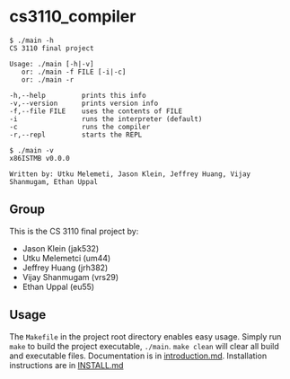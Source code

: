 # cs3110_compiler

```shell
$ ./main -h
CS 3110 final project

Usage: ./main [-h|-v]
   or: ./main -f FILE [-i|-c]
   or: ./main -r

-h,--help         prints this info
-v,--version      prints version info
-f,--file FILE    uses the contents of FILE
-i                runs the interpreter (default)
-c                runs the compiler
-r,--repl         starts the REPL

$ ./main -v
x86ISTMB v0.0.0

Written by: Utku Melemeti, Jason Klein, Jeffrey Huang, Vijay Shanmugam, Ethan Uppal
```

## Group

This is the CS 3110 final project by:

- Jason Klein (jak532)
- Utku Melemetci (um44)
- Jeffrey Huang (jrh382)
- Vijay Shanmugam (vrs29)
- Ethan Uppal (eu55)

## Usage

The `Makefile` in the project root directory enables easy usage.
Simply run `make` to build the project executable, `./main`.
`make clean` will clear all build and executable files.
Documentation is in [introduction.md](docs/introduction.md).
Installation instructions are in [INSTALL.md](INSTALL.md)
